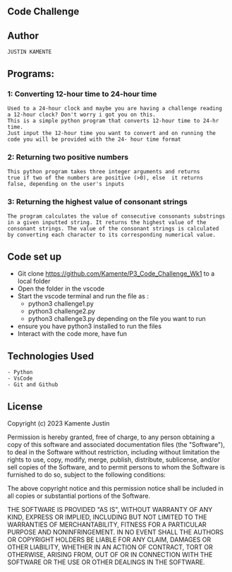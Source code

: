 ## Code Challenge


## Author

```
JUSTIN KAMENTE

```
## Programs:

### 1: Converting 12-hour time to 24-hour time

```
Used to a 24-hour clock and maybe you are having a challenge reading 
a 12-hour clock? Don't worry i got you on this. 
This is a simple python program that converts 12-hour time to 24-hr time. 
Just input the 12-hour time you want to convert and on running the 
code you will be provided with the 24- hour time format 

```

### 2: Returning two positive numbers

```
This python program takes three integer arguments and returns 
true if two of the numbers are positive (>0), else  it returns
false, depending on the user's inputs

```

### 3: Returning the highest value of consonant strings

```
The program calculates the value of consecutive consonants substrings
in a given inputted string. It returns the highest value of the 
consonant strings. The value of the consonant strings is calculated
by converting each character to its corresponding numerical value.
```

## Code set up 

- Git clone <https://github.com/Kamente/P3_Code_Challenge_Wk1> to a local folder
- Open the folder in the vscode
- Start the vscode terminal and run the file as :
  - python3 challenge1.py
  - python3 challenge2.py
  - python3 challenge3.py 
    depending on the file you want to run
- ensure you have python3 installed to run the files
- Interact with the code more, have fun

## Technologies Used

```
- Python
- VsCode
- Git and Github
```

## License

Copyright (c) 2023 Kamente Justin

Permission is hereby granted, free of charge, to any person obtaining a copy
of this software and associated documentation files (the "Software"), to deal
in the Software without restriction, including without limitation the rights
to use, copy, modify, merge, publish, distribute, sublicense, and/or sell
copies of the Software, and to permit persons to whom the Software is
furnished to do so, subject to the following conditions:

The above copyright notice and this permission notice shall be included in all
copies or substantial portions of the Software.

THE SOFTWARE IS PROVIDED "AS IS", WITHOUT WARRANTY OF ANY KIND, EXPRESS OR
IMPLIED, INCLUDING BUT NOT LIMITED TO THE WARRANTIES OF MERCHANTABILITY,
FITNESS FOR A PARTICULAR PURPOSE AND NONINFRINGEMENT. IN NO EVENT SHALL THE
AUTHORS OR COPYRIGHT HOLDERS BE LIABLE FOR ANY CLAIM, DAMAGES OR OTHER
LIABILITY, WHETHER IN AN ACTION OF CONTRACT, TORT OR OTHERWISE, ARISING FROM,
OUT OF OR IN CONNECTION WITH THE SOFTWARE OR THE USE OR OTHER DEALINGS IN THE
SOFTWARE.
